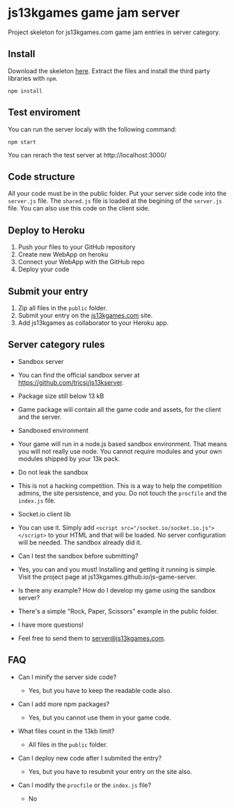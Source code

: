 # js13kgames game jam server

Project skeleton for js13kgames.com game jam entries in server category. 

## Install

Download the skeleton [here](https://github.com/tricsi/js13kserver/archive/master.zip).
Extract the files and install the third party libraries with `npm`. 

    npm install

## Test enviroment

You can run the server localy with the following command:

    npm start

You can rerach the test server at http://localhost:3000/

## Code structure

All your code must be in the public folder. Put your server side code into 
the `server.js` file. The `shared.js` file is loaded at the begining of the
`server.js` file. You can also use this code on the client side.

## Deploy to Heroku

1. Push your files to your GitHub repository
2. Create new WebApp on heroku
3. Connect your WebApp with the GitHub repo
4. Deploy your code 

## Submit your entry

1. Zip all files in the `public` folder.
2. Submit your entry on the [js13kgames.com](http://js13kgames.com) site.
3. Add js13kgames as collaborator to your Heroku app.

## Server category rules

* Sandbox server
 - You can find the official sandbox server at https://github.com/tricsi/js13kserver.

* Package size still below 13 kB
 - Game package will contain all the game code and assets, for the client and the server.

* Sandboxed environment
 - Your game will run in a node.js based sandbox environment. That means you will not really use node. You cannot require modules and your own modules shipped by your 13k pack.

* Do not leak the sandbox
 - This is not a hacking competition. This is a way to help the competition admins, the site persistence, and you. Do not touch the `procfile` and the `index.js` file. 

* Socket.io client lib
 - You can use it. Simply add `<script src="/socket.io/socket.io.js"></script>` to your HTML and that will be loaded. No server configuration will be needed. The sandbox already did it.

* Can I test the sandbox before submitting?
 - Yes, you can and you must! Installing and getting it running is simple. Visit the project page at js13kgames.github.io/js-game-server.

* Is there any example? How do I develop my game using the sandbox server?
 - There's a simple "Rock, Paper, Scissors" example in the public folder.

* I have more questions!
 - Feel free to send them to server@js13kgames.com. 

## FAQ

* Can I minify the server side code?
  - Yes, but you have to keep the readable code also.

* Can I add more npm packages?
  - Yes, but you cannot use them in your game code.
 
* What files count in the 13kb limit?
  - All files in the `public` folder.

* Can I deploy new code after I submited the entry?
  - Yes, but you have to resubmit your entry on the site also.

* Can I modify the `procfile` or the `index.js` file?
  - No
